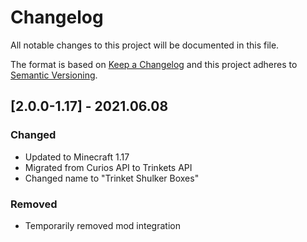 # Changelog
All notable changes to this project will be documented in this file.

The format is based on [Keep a Changelog](http://keepachangelog.com/en/1.0.0/) and this project adheres to [Semantic Versioning](http://semver.org/spec/v2.0.0.html).

## [2.0.0-1.17] - 2021.06.08
### Changed
- Updated to Minecraft 1.17
- Migrated from Curios API to Trinkets API
- Changed name to "Trinket Shulker Boxes"
### Removed
- Temporarily removed mod integration